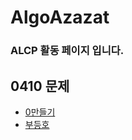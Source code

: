 # AlgoAzazat

### ALCP 활동 페이지 입니다.

## 0410 문제
- [0만들기](https://www.acmicpc.net/problem/7490)
- [부등호](https://www.acmicpc.net/problem/2529)
